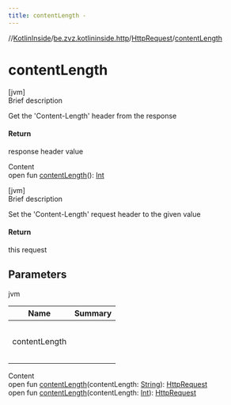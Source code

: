 ```yaml
---
title: contentLength -
---
```

//[KotlinInside](../../index.md)/[be.zvz.kotlininside.http](../index.md)/[HttpRequest](index.md)/[contentLength](content-length.md)



# contentLength  
[jvm]  
Brief description  


Get the 'Content-Length' header from the response



#### Return  


response header value

  
Content  
open fun [contentLength](content-length.md)(): [Int](https://kotlinlang.org/api/latest/jvm/stdlib/kotlin/-int/index.html)  


[jvm]  
Brief description  


Set the 'Content-Length' request header to the given value



#### Return  


this request



## Parameters  
  
jvm  
  
|  Name|  Summary| 
|---|---|
| contentLength| <br><br><br><br>
  
  
Content  
open fun [contentLength](content-length.md)(contentLength: [String](https://docs.oracle.com/javase/7/docs/api/java/lang/String.html)): [HttpRequest](index.md)  
open fun [contentLength](content-length.md)(contentLength: [Int](https://kotlinlang.org/api/latest/jvm/stdlib/kotlin/-int/index.html)): [HttpRequest](index.md)  



